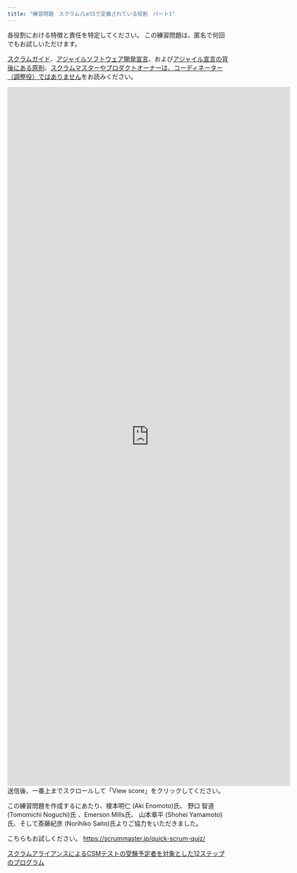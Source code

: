 ```yaml
---
title: "練習問題　スクラム/LeSSで定義されている役割　パート1"
---
```

各役割における特徴と責任を特定してください。 この練習問題は、匿名で何回でもお試しいただけます。

[スクラムガイド](/scrum-guide)、[アジャイルソフトウェア開発宣言](https://agilemanifesto.org/iso/ja/manifesto.html)、および[アジャイル宣言の背後にある原則](https://agilemanifesto.org/iso/ja/principles.html)、[スクラムマスターやプロダクトオーナーは、コーディネーター（調整役）ではありません](/scrum-masters-and-product-owners-are-not-coordinators)をお読みください。

<iframe src="https://docs.google.com/forms/d/e/1FAIpQLSfnQVHxDju_VHqEBhd6jLMUlNQBOIi9iVCgTiZQfz7em0z7yg/viewform?embedded=true" width="641" height="1581" frameborder="0" marginheight="0" marginwidth="0">Loading…</iframe>
送信後、一番上までスクロールして「View score」をクリックしてください。

この練習問題を作成するにあたり、榎本明仁 (Aki Enomoto)氏、 野口 智道 (Tomomichi Noguchi)氏 、Emerson Mills氏、 山本章平 (Shohei Yamamoto)氏、そして斎藤紀彦 (Norihiko Saito)氏よりご協力をいただきました。

こちらもお試しください。  <https://scrummaster.jp/quick-scrum-quiz/>

[スクラムアライアンスによるCSMテストの受験予定者を対象とした12ステップのプログラム](/12-step-csm-exam-preparation)